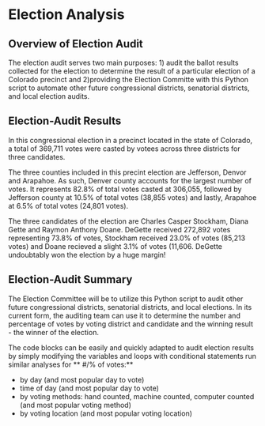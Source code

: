 # Election Analysis
 
## Overview of Election Audit
The election audit serves two main purposes: 1) audit the ballot results collected for the election to determine the result of a particular election of a Colorado precinct and 2)providing the Election Committe with this Python script to automate other future congressional districts, senatorial districts, and local election audits.

## Election-Audit Results

In this congressional election in a precinct located in the state of Colorado, a total of 369,711 votes were casted by votees across three districts for three candidates.

The three counties included in this precint election are Jefferson, Denvor and Arapahoe.  As such, Denver county accounts for the largest number of votes.  It represents 82.8% of total votes casted at 306,055, followed by Jefferson county at 10.5% of total votes (38,855 votes) and lastly, Arapahoe at 6.5% of total votes (24,801 votes).

The three candidates of the election are Charles Casper Stockham, Diana Gette and Raymon Anthony Doane.  DeGette received 272,892 votes representing 73.8% of votes, Stockham received 23.0% of votes (85,213 votes) and Doane recieved a slight 3.1% of votes (11,606.  DeGette undoubtably won the election by a huge margin!

## Election-Audit Summary

The Election Committee will be to utilize this Python script to audit other future congressional districts, senatorial districts, and local elections. In its current form, the auditing team can use it to determine the number and percentage of votes by voting district and candidate and the winning result - the winner of the election.

The code blocks can be easily and quickly adapted to audit election results by simply modifying the variables and loops with conditional statements run similar analyses for ** #/% of votes:**
  * by day (and most popular day to vote)
  * time of day (and most popular day to vote)
  * by voting methods: hand counted, machine counted, computer counted (and most popular voting method)
  * by voting location (and most popular voting location)
